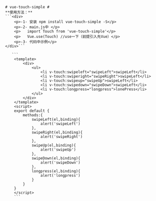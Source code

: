     # vue-touch-simple #
    **使用方法：**
    ```<div>
        <p>-1- 安装 npm install vue-touch-simple -S</p>
        <p>-2- main.js中 </p>
        <p>   import Touch from 'vue-touch-simple'</p>
        <p>   Vue.use(Touch) //use一下（前提引入先Vue）</p>
        <p>-3- 代码中示例</p>
    </div>```

       ```
		<template>
            <div>
                <ul>
                    <li v-touch:swipeleft="swipeLeft">swipeLeft</li>
                    <li v-touch:swiperight="swipeRight">swipeLeft</li>
                    <li v-touch:swipeup="swipeUp">swipeLeft</li>
                    <li v-touch:swipedown="swipeDown">swipeLeft</li>
                    <li v-touch:longpress="longpress">lonePress</li>
                </ul>
            </div>
        </template>
        <script>
        export default {
            methods:{
                swipeLeft(el,binding){
                    alert('swipeLeft')
                },
                swipeRight(el,binding){
                    alert('swipeRight')
                },
                swipeUp(el,binding){
                    alert('swipeUp')
                },
                swipeDown(el,binding){
                    alert('swipeDown')
                },
                longpress(el,binding){
                    alert('longpress')
                }
            }
        }
        </script>
		```
